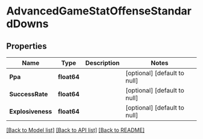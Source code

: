 # AdvancedGameStatOffenseStandardDowns

## Properties
Name | Type | Description | Notes
------------ | ------------- | ------------- | -------------
**Ppa** | **float64** |  | [optional] [default to null]
**SuccessRate** | **float64** |  | [optional] [default to null]
**Explosiveness** | **float64** |  | [optional] [default to null]

[[Back to Model list]](../README.md#documentation-for-models) [[Back to API list]](../README.md#documentation-for-api-endpoints) [[Back to README]](../README.md)

